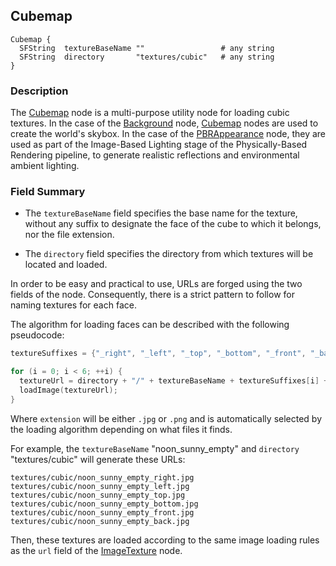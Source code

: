 ## Cubemap

```
Cubemap {
  SFString  textureBaseName ""                 # any string
  SFString  directory       "textures/cubic"   # any string
}
```

### Description

The [Cubemap](#cubemap) node is a multi-purpose utility node for loading cubic textures.
In the case of the [Background](background.md) node, [Cubemap](#cubemap) nodes are used to create the world's skybox.
In the case of the [PBRAppearance](pbrappearance.md) node, they are used as part of the Image-Based Lighting stage of the Physically-Based Rendering pipeline, to generate realistic reflections and environmental ambient lighting.



### Field Summary

- The `textureBaseName` field specifies the base name for the texture, without any suffix to designate the face of the cube to which it belongs, nor the file extension.

- The `directory` field specifies the directory from which textures will be located and loaded.

In order to be easy and practical to use, URLs are forged using the two fields of the node.
Consequently, there is a strict pattern to follow for naming textures for each face.

The algorithm for loading faces can be described with the following pseudocode:

```cpp
textureSuffixes = {"_right", "_left", "_top", "_bottom", "_front", "_back"};

for (i = 0; i < 6; ++i) {
  textureUrl = directory + "/" + textureBaseName + textureSuffixes[i] + extension;
  loadImage(textureUrl);
}

```
Where `extension` will be either `.jpg` or `.png` and is automatically selected by the loading algorithm depending on what files it finds.

For example, the `textureBaseName` "noon\_sunny\_empty" and `directory` "textures/cubic" will generate these URLs:

```
textures/cubic/noon_sunny_empty_right.jpg
textures/cubic/noon_sunny_empty_left.jpg
textures/cubic/noon_sunny_empty_top.jpg
textures/cubic/noon_sunny_empty_bottom.jpg
textures/cubic/noon_sunny_empty_front.jpg
textures/cubic/noon_sunny_empty_back.jpg
```

Then, these textures are loaded according to the same image loading rules as the `url` field of the [ImageTexture](imagetexture.md#search-rule-of-the-texture-path) node.
